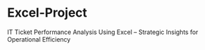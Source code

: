 # Excel-Project
IT Ticket Performance Analysis Using Excel – Strategic Insights for Operational Efficiency
